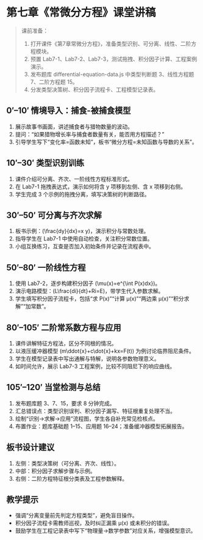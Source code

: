 # 第七章《常微分方程》课堂讲稿

> 课前准备：
> 1. 打开课件《第7章常微分方程》，准备类型识别、可分离、线性、二阶方程模块。
> 2. 预置 Lab7-1、Lab7-2、Lab7-3，测试拖拽、积分因子计算、工程案例演示。
> 3. 发布题库 differential-equation-data.js 中类型判断题 3、线性方程题 7、二阶方程题 15。
> 4. 分发类型决策树、积分因子流程卡、工程模型记录表。

## 0′–10′ 情境导入：捕食-被捕食模型
1. 展示故事书画面，讲述捕食者与猎物数量的波动。
2. 提问：“如果猎物增长率与捕食者数量有关，能否用方程描述？”
3. 引导学生写下“变化率=函数未知”，板书“微分方程=未知函数与导数的关系”。

## 10′–30′ 类型识别训练
1. 课件介绍可分离、齐次、一阶线性方程标准形式。
2. 在 Lab7-1 拖拽表达式，演示如何将含 y 项移到左侧、含 x 项移到右侧。
3. 学生完成 3 个示例的拖拽分离，填写决策树的判断路径。

## 30′–50′ 可分离与齐次求解
1. 板书示例：\(\frac{dy}{dx}=x y\)，演示积分与常数处理。
2. 指导学生在 Lab7-1 中使用自动检查，关注积分常数位置。
3. 小组互换练习，互查是否加入初始条件并记录在流程表中。

## 50′–80′ 一阶线性方程
1. 使用 Lab7-2，逐步构建积分因子 \(\mu(x)=e^{\int P(x)dx}\)。
2. 演示电路模型：\(L\frac{di}{dt}+Ri=E\)，带学生代入参数求解。
3. 学生填写积分因子流程卡，包括“求 P(x)”“计算 µ(x)”“两边乘 µ(x)”“积分求解”“加常数”。

## 80′–105′ 二阶常系数方程与应用
1. 课件讲解特征方程法，区分不同根的情况。
2. 以液压缓冲器模型 \(m\ddot{x}+c\dot{x}+kx=F(t)\) 为例讨论临界阻尼条件。
3. 学生在模型记录表中写出通解与特解，说明各参数物理意义。
4. 如时间允许，展示 Lab7-3 工程案例，比较不同阻尼下的响应曲线。

## 105′–120′ 当堂检测与总结
1. 发布题库题 3、7、15，要求 8 分钟完成。
2. 汇总错误点：类型识别误判、积分因子漏写、特征根重复处理不当。
3. 绘制“识别→求解→应用”流程图，学生各自补充常见检核点。
4. 布置作业：题库基础题 1–15、应用题 16–24；准备缓冲器模型拓展报告。

## 板书设计建议
1. 左侧：类型决策树（可分离、齐次、线性）。
2. 中部：积分因子求解步骤与示例。
3. 右侧：二阶方程特征根分类表及工程参数解释。

## 教学提示
- 强调“分离变量前先判定方程类型”，避免盲目操作。
- 积分因子流程卡需教师巡视，及时纠正漏乘 µ(x) 或未积分的错误。
- 鼓励学生在工程记录表中写下“物理量→数学参数”对应关系，增强模型意识。
